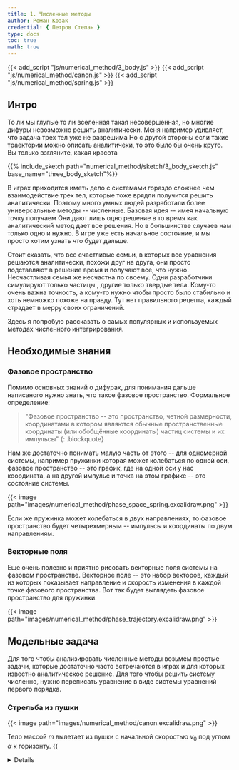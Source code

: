 ```yaml
---
title: 1. Численные методы
author: Роман Козак
credential: { Петров Степан }
type: docs
toc: true
math: true
---
```


{{< add_script "js/numerical_method/3_body.js" >}}
{{< add_script "js/numerical_method/canon.js" >}}
{{< add_script "js/numerical_method/spring.js" >}}



## Интро

То ли мы глупые то ли вселенная такая несовершенная,
но многие дифуры невозможно решить аналитически.
Меня например удивляет, что задача трех тел уже не разрешима
Но с другой стороны если такие траектории можно описать аналитичеки, то это было бы очень круто.
Вы только взгляните, какая красота

{{% include_sketch path="numerical_method/sketch/3_body_sketch.js" base_name="three_body_sketch"%}}

В играх приходится иметь дело с системами гораздо сложнее чем взаимодействие трех тел,
которые тоже врядли получится решить аналитически.
Поэтому много умных людей разработали более универсальные методы -- численные.
Базовая идея -- имея начальную точку получаем
Они дают лишь одно решение в то время как аналитический метод дает все решения.
Но в большинстве случаев нам только одно и нужно. В игре уже есть начальное состояние,
и мы просто хотим узнать что будет дальше.


Стоит сказать, что все счастливые семьи, в которых все уравнения решаются аналитически, похожи друг на друга, они просто подставляют в решение время и получают все, что нужно. Несчастливая семья же несчастна по своему. Одни разработчики симулируют только частицы , другие только твердые тела. Кому-то очень важна точность, а кому-то нужно чтобы просто было стабильно и хоть немножко похоже на правду. Тут нет правильного рецепта, каждый страдает в мерру своих ограничений.

Здесь я попробую рассказать о самых популярных и используемых методах численного интегрирования.



## Необходимые знания

### Фазовое пространство

Помимо основных знаний о дифурах, для понимания дальше написаного нужно знать, что такое фазовое пространство.
Формальное определение:

> "Фазовое пространство -- это пространство, четной размерности, 
>координатами в котором являются обычные пространственные координаты (или обобщённые координаты) частиц системы и их импульсы"
{: .blockquote}


Нам же достаточно понимать малую часть от этого -- для одномерной системы, например пружинки которая может колебаться по одной оси, фазовое пространство -- это график, где на одной оси у нас координата, а на другой импульс и точка на этом графике -- это состояние системы.

{{< image path="images/numerical_method/phase_space_spring.excalidraw.png" >}}

Если же пружинка может колебаться в двух направлениях, то фазовое пространство будет четырехмерным -- импульсы и координаты по двум направлениям.


### Векторные поля

Еще очень полезно и приятно рисовать векторные поля системы на фазовом пространстве. Векторное поле -- это набор векторов, каждый из которых показывает направление и скорость изменения в каждой точке фазового пространства.
Вот так будет выглядеть фазовое пространство для пружинки:

{{< image  path="images/numerical_method/phase_trajectory.excalidraw.png" >}}


## Модельные задача

Для того чтобы анализировать численные методы возьмем простые задачи, 
которые достаточно часто встречаются в играх и для которых известно аналитическое решение. Для того чтобы решить систему численно, нужно переписать уравнение в виде системы уравнений первого порядка.

### Стрельба из пушки

{{< image path="images/numerical_method/canon.excalidraw.png" >}}

Тело массой $m$ вылетает из пушки с начальной скоростью $v_0$ под углом $\alpha$ к горизонту.
{{<details title="Формальности" closed="true" >}}
Тогда уравнение движения примет вид
$$
\begin{equation}
    \begin{split}
        &\ddot{x} = 0,\\
        &\ddot{y} = -g,
    \end{split}
\end{equation}
$$
где $g$ - ускорение свободного падения. Перепишем уравнение в виде
$$
\begin{equation}
    \begin{split}
        &\dot{x} = v_x,\\
        &\dot{v_x} = 0,\\
        &\dot{y} = v_y,\\
        &\dot{v_y} = -g.
    \end{split}
\end{equation}
$$
Если ввести вектор состояния $z$:
$$
\begin{equation}
    z =
     \begin{bmatrix}     x \\     v_x \\     y \\     v_y \\     \end{bmatrix}
\end{equation}
$$
и константный вектор $G$:
$$
\begin{equation}
    G = \begin{bmatrix} 0 \\ 0 \\ 0\\ -g \end{bmatrix}
\end{equation}
$$
Тогда уравнение перепишем в виде
$$
\begin{equation}
    \dot{z} =
    \begin{bmatrix}
        0 & 1 & 0 & 0 \\
        0 & 0 & 0 & 0 \\
        0 & 0 & 0 & 1 \\
        0 & 0 & 0 & 0 \\
    \end{bmatrix}
    \cdot z  + \begin{bmatrix} 0 \\ 0 \\ 0\\ -g \end{bmatrix} = A \cdot z + G
\end{equation}
$$
{{< /details >}}

Аналитическое решение этой задачи -- обычная баллистическая кривая.
$$
\begin{equation}
    \begin{split}
        &x(t) = v_0 t \cos(\alpha) \\ 
        &y(t) = v_0 t \sin(\alpha) - \frac{1}{2}gt^2.
    \end{split}
\end{equation}
$$

{{< include_sketch path="numerical_method/sketch/analitical_canon.js" base_name="analitical_canon" >}}


### Пружинка

Пружинка с коэффициентом жесткости $k$, массой $m$ и начальным смещением $x_0$  и начальной скоростью $v_0$.

{{< image  path="images/numerical_method/spring.excalidraw.png" >}}
{{<details title="Формальности" closed="true" >}}
$$
\begin{equation}
    \begin{split}
        &\ddot{x} = -\frac{k}{m}x,\\
    \end{split}
\end{equation}
$$
Тогда уравнение движения примет вид
$$
\begin{equation}
    \begin{split}
        &\dot{x} = v,\\
        &\dot{v} = -\frac{k}{m}x.
    \end{split}
\end{equation}
$$
Аналогично
$$
\begin{equation}
    z =
     \begin{bmatrix}     x \\     v \\     \end{bmatrix}
\end{equation}
$$
Тогда уравнение перепишем в виде
$$
\begin{equation}
    \dot{z} =
    \begin{bmatrix}
        0 & 1 \\
        -\frac{k}{m} & 0 \\
    \end{bmatrix}
    \cdot z = A \cdot z
\end{equation}
$$
{{< /details >}}

Аналитическое решение для этой задачи -- гармонические колебания.
$$
\begin{equation}
    x(t) = (x_0\cos(\omega t) + v_0\sin(\omega t)),
\end{equation}
$$

{{< include_sketch path="numerical_method/sketch/analitical_spring.js" base_name="analitical_spring" >}}

